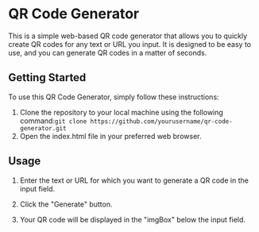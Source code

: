 # QR Code Generator
This is a simple web-based QR code generator that allows you to quickly create QR codes for any text or URL you input. It is designed to be easy to use, and you can generate QR codes in a matter of seconds.

## Getting Started
To use this QR Code Generator, simply follow these instructions:

1. Clone the repository to your local machine using the following command:`git clone https://github.com/yourusername/qr-code-generator.git`
2. Open the index.html file in your preferred web browser.

## Usage
1. Enter the text or URL for which you want to generate a QR code in the input field.

2. Click the "Generate" button.

3. Your QR code will be displayed in the "imgBox" below the input field.


